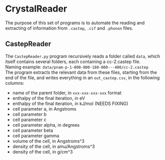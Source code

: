 # CrystalReader

The purpose of this set of programs is to automate the reading and extracting of information from `.castep`, `.cif` and `.phonon` files.

## CastepReader

The `CastepReader.py` program recursively reads a folder called `data`, which itself contains several folders, each containing a cc-2.castep file.\
Naming example: `data/pnam-p-1-000-000-180-000---400/cc-2.castep`\
The program extracts the relevant data from these files, starting from the end of the file, and writes everything in an `out_castep.csv`, in the following columns:

* name of the parent folder, in `xxx-xxx-xxx-xxx` format
* enthalpy of the final iteration, in eV
* enthalpy of the final iteration, in kJ/mol (NEEDS FIXING)
* cell parameter a, in Angstroms
* cell parameter b
* cell parameter c
* cell parameter alpha, in degrees
* cell parameter beta
* cell parameter gamma
* volume of the cell, in Angstroms^3
* density of the cell, in amu/Angstroms^3
* density of the cell, in g/cm^3